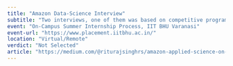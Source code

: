 ```yaml
---
title: "Amazon Data-Science Interview"
subtitle: "Two interviews, one of them was based on competitive programming, and another one was based on machine learning algorithm implementations and usage"
event: "On-Campus Summer Internship Process, IIT BHU Varanasi"
event-url: "https://www.placement.iitbhu.ac.in/"
location: "Virtual/Remote"
verdict: "Not Selected"
article: "https://medium.com/@riturajsinghrs/amazon-applied-science-on-campus-internship-interview-experience-2020-e3dff327292b?sk=9189ad15bfa334cd050f0f292e0d6576"
---
```

